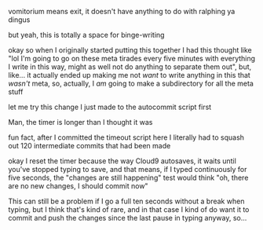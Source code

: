 vomitorium means exit, it doesn't have anything to do with ralphing ya dingus

but yeah, this is totally a space for binge-writing

okay so when I originally started putting this together I had this thought like "lol I'm going to go on these meta tirades every five minutes with everything I write in this way, might as well not do anything to separate them out", but, like... it actually ended up making me not *want* to write anything in this that *wasn't* meta, so, actually, I *am* going to make a subdirectory for all the meta stuff

let me try this change I just made to the autocommit script first

Man, the timer is longer than I thought it was

fun fact, after I committed the timeout script here I literally had to squash out 120 intermediate commits that had been made

okay I reset the timer because the way Cloud9 autosaves, it waits until you've stopped typing to save, and that means, if I typed continuously for five seconds, the "changes are still happening" test would think "oh, there are no new changes, I should commit now"

This can still be a problem if I go a full ten seconds without a break when typing, but I think that's kind of rare, and in that case I kind of do want it to commit and push the changes since the last pause in typing anyway, so...